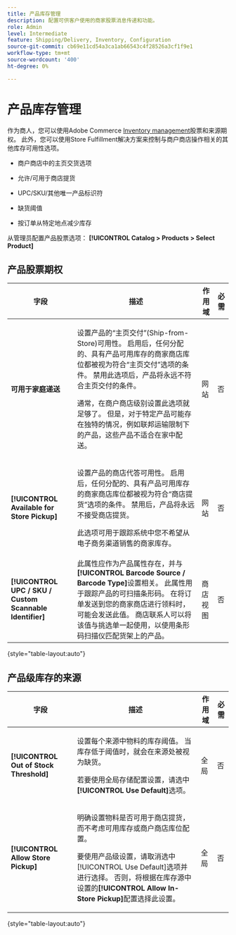 ```yaml
---
title: 产品库存管理
description: 配置可供客户使用的商家股票消息传递和功能。
role: Admin
level: Intermediate
feature: Shipping/Delivery, Inventory, Configuration
source-git-commit: cb69e11cd54a3ca1ab66543c4f28526a3cf1f9e1
workflow-type: tm+mt
source-wordcount: '400'
ht-degree: 0%

---
```


# 产品库存管理

作为商人，您可以使用Adobe Commerce [Inventory management](https://experienceleague.adobe.com/zh-hans/docs/commerce-admin/inventory/introduction)股票和来源期权。 此外，您可以使用Store Fulfillment解决方案来控制与商户商店操作相关的其他库存可用性选项。

- 商户商店中的主页交货选项

- 允许/可用于商店提货

- UPC/SKU/其他唯一产品标识符

- 缺货阈值

- 按订单从特定地点减少库存

从管理员配置产品股票选项： **[!UICONTROL Catalog > Products > Select Product]**

## **产品股票期权**

| **字段** | **描述** | **作用域** | **必需** |
|----------------------------------------------------------|-----------------------------------------------------------------------------------------------------------------------------------------------------------------------------------------------------------------------------------------------------------------------------------------------------------------------------------------------------------------------------------------------------------------------------------------------------------------------------------------------------------------------------------------------------------|------------|--------------|
| **可用于家庭递送** | <p>设置产品的“主页交付”(Ship-from-Store)可用性。 启用后，任何分配的、具有产品可用库存的商家商店库位都被视为符合“主页交付”选项的条件。 禁用此选项后，产品将永远不符合主页交付的条件。</p>通常，在商户商店级别设置此选项就足够了。 但是，对于特定产品可能存在独特的情况，例如联邦运输限制下的产品，这些产品不适合在家中配送。</p> | 网站 | 否 |
| **[!UICONTROL Available for Store Pickup]** | <p>设置产品的商店代答可用性。 启用后，任何分配的、具有产品可用库存的商家商店库位都被视为符合“商店提货”选项的条件。 禁用后，产品将永远不接受商店提货。</p><p>此选项可用于跟踪系统中您不希望从电子商务渠道销售的商家库存。</p> | 网站 | 否 |
| **[!UICONTROL UPC / SKU / Custom Scannable Identifier]** | 此属性应作为产品属性存在，并与&#x200B;**[!UICONTROL Barcode Source / Barcode Type]**&#x200B;设置相关。 此属性用于跟踪产品的可扫描条形码。 在将订单发送到您的商家商店进行领料时，可能会发送此值。 商店联系人可以将该值与挑选单一起使用，以使用条形码扫描仪匹配货架上的产品。 | 商店视图 | 否 |

{style="table-layout:auto"}

## 产品级库存的来源

| **字段** | **描述** | **作用域** | **必需** |
|-----------------------------------------|---------------------------------------------------------------------------------------------------------------------------------------------------------------------------------------------------------------------------------------------------------------------------------------------------------------------------------------------------------------------------------------------------------|-----------|--------------|
| **[!UICONTROL Out of Stock Threshold]** | <p>设置每个来源中物料的库存阈值。 当库存低于阈值时，就会在来源处被视为缺货。</p><p>若要使用全局存储配置设置，请选中&#x200B;**[!UICONTROL Use Default]**&#x200B;选项。</p> | 全局 | 否 |
| **[!UICONTROL Allow Store Pickup]** | <p>明确设置物料是否可用于商店提货，而不考虑可用库存或商户商店库位配置。</p><p>要使用产品级设置，请取消选中[!UICONTROL Use Default]选项并进行选择。 否则，将根据在库存源中设置的&#x200B;**[!UICONTROL Allow In-Store Pickup]**&#x200B;配置选择此设置。</p> | 全局 | 否 |

{style="table-layout:auto"}

